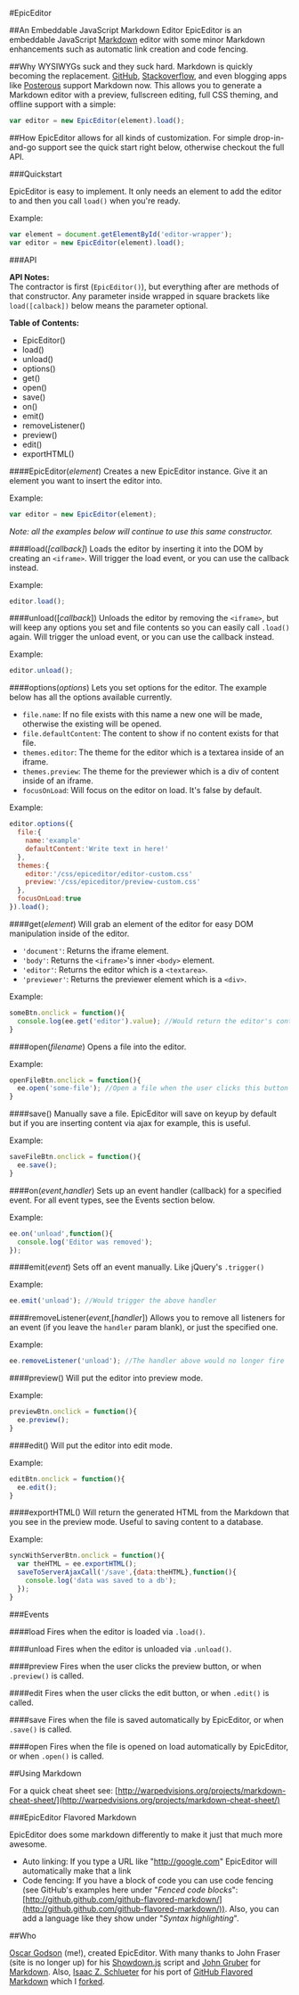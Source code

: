 #EpicEditor

##An Embeddable JavaScript Markdown Editor
EpicEditor is an embeddable JavaScript [Markdown](http://daringfireball.net/projects/markdown/) editor with some minor Markdown enhancements such as automatic link creation and code fencing.

##Why
WYSIWYGs suck and they suck hard. Markdown is quickly becoming the replacement. [GitHub](http://github.com), [Stackoverflow](http://stackoverflow.com), and even blogging apps like [Posterous](http://posterous) support Markdown now. This allows you to generate a Markdown editor with a preview, fullscreen editing, full CSS theming, and offline support with a simple:

```javascript
var editor = new EpicEditor(element).load();
```

##How
EpicEditor allows for all kinds of customization. For simple drop-in-and-go support see the quick start right below, otherwise checkout the full API.

###Quickstart

EpicEditor is easy to implement. It only needs an element to add the editor to and then you call `load()` when you're ready.

Example:  
```javascript
var element = document.getElementById('editor-wrapper');
var editor = new EpicEditor(element).load();
```


###API

**API Notes:**  
The contractor is first (`EpicEditor()`), but everything after are methods of that constructor. Any parameter inside wrapped in square brackets like `load([calback])` below means the parameter optional.

**Table of Contents:**

- EpicEditor()
- load()
- unload()
- options()
- get()
- open()
- save()
- on()
- emit()
- removeListener()
- preview()
- edit()
- exportHTML()

####EpicEditor(_element_)
Creates a new EpicEditor instance. Give it an element you want to insert the editor into.

Example:  
```javascript
var editor = new EpicEditor(element);
```

_Note: all the examples below will continue to use this same constructor._

####load(_[callback]_)
Loads the editor by inserting it into the DOM by creating an `<iframe>`. Will trigger the load event, or you can use the callback instead.

Example:  
```javascript
editor.load();
```

####unload([_callback_])
Unloads the editor by removing the `<iframe>`, but will keep any options you set and file contents so you can easily call `.load()` again. Will trigger the unload event, or you can use the callback instead.

Example:  
```javascript
editor.unload();
```

####options(_options_)
Lets you set options for the editor. The example below has all the options available currently.

- `file.name`: If no file exists with this name a new one will be made, otherwise the existing will be opened.
- `file.defaultContent`: The content to show if no content exists for that file.
- `themes.editor`: The theme for the editor which is a textarea inside of an iframe.
- `themes.preview`: The theme for the previewer which is a div of content inside of an iframe.
- `focusOnLoad`: Will focus on the editor on load. It's false by default.

Example:  
```javascript
editor.options({
  file:{
    name:'example'
    defaultContent:'Write text in here!'
  },
  themes:{
    editor:'/css/epiceditor/editor-custom.css'
    preview:'/css/epiceditor/preview-custom.css'
  },
  focusOnLoad:true
}).load();
```

####get(_element_)
Will grab an element of the editor for easy DOM manipulation inside of the editor.

- `'document'`: Returns the iframe element.
- `'body'`: Returns the `<iframe>`'s inner `<body>` element.
- `'editor'`: Returns the editor which is a `<textarea>`.
- `'previewer'`: Returns the previewer element which is a `<div>`.

Example:  
```javascript
someBtn.onclick = function(){
  console.log(ee.get('editor').value); //Would return the editor's content
}
```

####open(_filename_)
Opens a file into the editor.

Example:  
```javascript
openFileBtn.onclick = function(){
  ee.open('some-file'); //Open a file when the user clicks this button
}
```

####save()
Manually save a file. EpicEditor will save on keyup by default but if you 
are inserting content via ajax for example, this is useful.

Example:  
```javascript
saveFileBtn.onclick = function(){
  ee.save();
}
```

####on(_event_,_handler_)
Sets up an event handler (callback) for a specified event. For all event types, see the Events section below.

Example:  
```javascript
ee.on('unload',function(){
  console.log('Editor was removed');
});
```

####emit(_event_)
Sets off an event manually. Like jQuery's `.trigger()`

Example:  
```javascript
ee.emit('unload'); //Would trigger the above handler
```

####removeListener(_event_,[_handler_])
Allows you to remove all listeners for an event (if you leave the `handler` param blank), or just the specified one.

Example:  
```javascript
ee.removeListener('unload'); //The handler above would no longer fire
```

####preview()
Will put the editor into preview mode.

Example:  
```javascript
previewBtn.onclick = function(){
  ee.preview();
}
```


####edit()
Will put the editor into edit mode.

Example:  
```javascript
editBtn.onclick = function(){
  ee.edit();
}
```

####exportHTML()
Will return the generated HTML from the Markdown that you see in the preview mode. Useful to saving content to a database.

Example:  
```javascript
syncWithServerBtn.onclick = function(){
  var theHTML = ee.exportHTML();
  saveToServerAjaxCall('/save',{data:theHTML},function(){
    console.log('data was saved to a db');
  });
}
```

###Events

####load
Fires when the editor is loaded via `.load()`.

####unload
Fires when the editor is unloaded via `.unload()`.

####preview
Fires when the user clicks the preview button, or when `.preview()` is called.

####edit
Fires when the user clicks the edit button, or when `.edit()` is called.

####save
Fires when the file is saved automatically by EpicEditor, or when `.save()` is called.

####open
Fires when the file is opened on load automatically by EpicEditor, or when `.open()` is called.

##Using Markdown

For a quick cheat sheet see: [http://warpedvisions.org/projects/markdown-cheat-sheet/](http://warpedvisions.org/projects/markdown-cheat-sheet/)

###EpicEditor Flavored Markdown

EpicEditor does some markdown differently to make it just that much more awesome.

- Auto linking: If you type a URL like "http://google.com" EpicEditor will automatically make that a link
- Code fencing: If you have a block of code you can use code fencing (see GitHub's examples here under "_Fenced code blocks_": [http://github.github.com/github-flavored-markdown/](http://github.github.com/github-flavored-markdown/)). Also, you can add a language like they show under "_Syntax highlighting_".

##Who

[Oscar Godson](http://twitter.com/oscargodson) (me!), created EpicEditor. With many thanks to John Fraser (site is no longer up) for his [Showdown.js](https://github.com/coreyti/showdown) script and [John Gruber](http://daringfireball.net/) for [Markdown](http://daringfireball.net/projects/markdown/). Also, [Isaac Z. Schlueter](http://blog.izs.me/) for his port of [GitHub Flavored Markdown](https://github.com/isaacs/github-flavored-markdown) which I [forked](https://github.com/oscargodson/github-flavored-markdown).